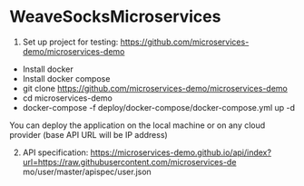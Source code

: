 # WeaveSocksMicroservices

1. Set up project for testing:
https://github.com/microservices-demo/microservices-demo
- Install docker
- Install docker compose
- git clone https://github.com/microservices-demo/microservices-demo
- cd microservices-demo
- docker-compose -f deploy/docker-compose/docker-compose.yml up -d

You can deploy the application on the local machine or on any cloud provider (base API URL will be IP address)

2. API specification:
https://microservices-demo.github.io/api/index?url=https://raw.githubusercontent.com/microservices-de
mo/user/master/apispec/user.json
